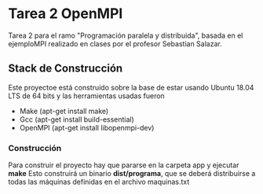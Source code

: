 # Tarea 2 OpenMPI
Tarea 2 para el ramo "Programación paralela y distribuida", basada en el ejemploMPI realizado en clases por el profesor Sebastian Salazar.

## Stack de Construcción
Este proyectoe está construido sobre la base de estar usando Ubuntu 18.04 LTS de 64 bits y las herramientas usadas fueron

- Make (apt-get install make)
- Gcc  (apt-get install build-essential)
- OpenMPI (apt-get install libopenmpi-dev)

### Construcción
Para construir el proyecto hay que pararse en la carpeta app y ejecutar **make**
Esto construirá un binario  **dist/programa**, que se deberá  distribuirse a todas las máquinas definidas en el archivo maquinas.txt
